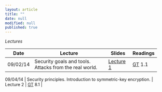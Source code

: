 ```yaml
---
layout: article
title: ""
date: null
modified: null
published: true
---
```


*Lectures*

 Date | Lecture                                                        | Slides     | Readings                            |
------|----------------------------------------------------------------|------------|-------------------------------------|
 09/02/14  | Security goals and tools. Attacks from the real world.    | [Lecture 1](http://enee459c.github.io/lectures/week1/09_02_14.pdf)  |     [GT](http://www.securitybook.net/) 1.1|
 
 
 09/04/14  | Security principles. Introduction to symmetric-key encryption.   | Lecture 2  | [GT](http://www.securitybook.net/) 8.1 |
